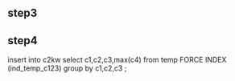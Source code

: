  
 ## step3
 
 ## step4
 insert into c2kw select c1,c2,c3,max(c4) from temp FORCE INDEX (ind_temp_c123) group by c1,c2,c3 ;
